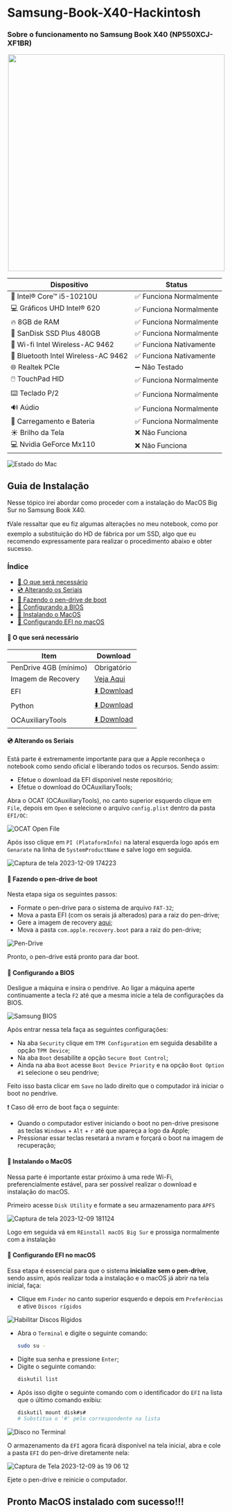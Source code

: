 # Samsung-Book-X40-Hackintosh

### Sobre o funcionamento no Samsung Book X40 (NP550XCJ-XF1BR)


<p align="center">
  <img width="500" height="500" src="https://github.com/matheusrmatias/Hackintosh-Samsung-Book-X40-NP550XCJ-XF1BR/assets/115509118/983526c0-73de-4359-9eb5-95d8be524db7">
</p>

<p align="center">

| Dispositivo                         | Status                  |
------------------------------------- | ----------------------- |
| 🤖 Intel® Core™ i5-10210U           | ✅ Funciona Normalmente |
| 💻 Gráficos UHD Intel® 620          | ✅ Funciona Normalmente |
| 🔥 8GB de RAM                       | ✅ Funciona Normalmente |
| 📁 SanDisk SSD Plus 480GB           | ✅ Funciona Normalmente |
| 🛜 Wi-fi Intel Wireless-AC 9462     | ✅ Funciona Nativamente |
| 📡 Bluetooth Intel Wireless-AC 9462 | ✅ Funciona Nativamente |
| 🌐 Realtek PCIe                      | ➖ Não Testado          |
| 🖱️ TouchPad HID                     | ✅ Funciona Normalmente |
| ⌨️ Teclado P/2                       | ✅ Funciona Normalmente |
| 🔊 Aúdio                            | ✅ Funciona Normalmente |
| 🪫 Carregamento e Bateria           | ✅ Funciona Normalmente |
| ☀️ Brilho da Tela                   | ❌ Não Funciona         |
| 💻 Nvidia GeForce Mx110             | ❌ Não Funciona         |

</p>

![Estado do Mac](https://github.com/matheusrmatias/Hackintosh-Samsung-Book-X40-NP550XCJ-XF1BR/assets/115509118/46ad75f8-2601-4de7-83a8-ef8239ab48f3)


## Guia de Instalação
Nesse tópico irei abordar como proceder com a instalação do MacOS Big Sur no Samsung Book X40.

❗Vale ressaltar que eu fiz algumas alterações no meu notebook, como por exemplo a substituição do HD de fábrica por um SSD, algo que eu recomendo expressamente para realizar o procedimento abaixo e obter sucesso.

### Índice

- [🏁 O que será necessário](#-o-que-será-necessário)
- [💿 Alterando os Seriais](#-alterando-os-seriais)
- [💾 Fazendo o pen-drive de boot](#-fazendo-o-pen-drive-de-boot)
- [🔧 Configurando a BIOS](#-configurando-a-bios)
- [🍎 Instalando o MacOS](#-instalando-o-macos)
- [💾 Configurando EFI no macOS](#-configurando-efi-no-macos)

#### 🏁 O que será necessário
Item | Download
------------- | ------------
| PenDrive 4GB (mínimo)| Obrigatório |
| Imagem de Recovery | [Veja Aqui](macrecovery/README.md) |
| EFI| [⬇️ Download](https://github.com/matheusrmatias/Hackintosh-Samsung-Book-X40-NP550XCJ-XF1BR/releases/download/v1.0/SamungBookX40-BigSur.zip) |
| Python | [⬇️ Download](https://www.python.org/downloads/) |
| OCAuxiliaryTools | [⬇️ Download](https://github.com/ic005k/OCAuxiliaryTools/releases/tag/20230022) |

#### 💿 Alterando os Seriais
Está parte é extremamente importante para que a Apple reconheça o notebook como sendo oficial e liberando todos os recursos. Sendo assim:
- Efetue o download da EFI dísponivel neste repositório;
- Efetue o download do OCAuxiliaryTools;

Abra o OCAT (OCAuxiliaryTools), no canto superior esquerdo clique em `File`, depois em `Open` e selecione o arquivo `config.plist` dentro da pasta `EFI/OC`:

![OCAT Open File](https://github.com/matheusrmatias/Hackintosh-Samsung-Book-X40-NP550XCJ-XF1BR/assets/115509118/1eff5556-e7d4-4d91-a8a4-04aabed2aa02)

Após isso clique em `PI (PlataformInfo)` na lateral esquerda logo após em `Genarate` na linha de `SystemProductName` e salve logo em seguida.

![Captura de tela 2023-12-09 174223](https://github.com/matheusrmatias/Hackintosh-Samsung-Book-X40-NP550XCJ-XF1BR/assets/115509118/d46802cc-8563-4006-8979-576270fab407)

#### 💾 Fazendo o pen-drive de boot
Nesta etapa siga os seguintes passos:
- Formate o pen-drive para o sistema de arquivo `FAT-32`;
- Mova a pasta EFI (com os serais já alterados) para a raiz do pen-drive;
- Gere a imagem de recovery [aqui](macrecovery/README.md);
- Mova a pasta `com.apple.recovery.boot` para a raiz do pen-drive;

![Pen-Drive](https://github.com/matheusrmatias/Hackintosh-Samsung-Book-X40-NP550XCJ-XF1BR/assets/115509118/97cfff5c-a0e6-437b-9bce-520d42debd38)


Pronto, o pen-drive está pronto para dar boot.

#### 🔧 Configurando a BIOS
Desligue a máquina e insira o pendrive.
Ao ligar a máquina aperte continuamente a tecla `F2` até que a mesma inicie a tela de configurações da BIOS.

![Samsung BIOS](https://github.com/matheusrmatias/Hackintosh-Samsung-Book-X40-NP550XCJ-XF1BR/assets/115509118/9e3981c2-3778-4adb-89c1-54a446d0f510)

Após entrar nessa tela faça as seguintes configurações:
- Na aba `Security` clique em `TPM Configuration` em seguida desabilite a opção `TPM Device`;
- Na aba `Boot` desabilite a opção `Secure Boot Control`;
- Ainda na aba `Boot` acesse `Boot Device Priority` e na opção `Boot Option #1` selecione o seu pendrive;

Feito isso basta clicar em `Save` no lado direito que o computador irá iniciar o boot no pendrive.

❗ Caso dê erro de boot faça o seguinte:
- Quando o computador estiver iniciando o boot no pen-drive presisone as teclas `Windows` + `Alt` + `r` até que apareça a logo da Apple;
- Pressionar essar teclas resetará a nvram e forçará o boot na imagem de recuperação;


#### 🍎 Instalando o MacOS
Nessa parte é importante estar próximo à uma rede Wi-Fi, preferencialmente estável, para ser possível realizar o download e instalação do macOS.

Primeiro acesse `Disk Utility` e formate a seu armazenamento para `APFS`

![Captura de tela 2023-12-09 181124](https://github.com/matheusrmatias/Hackintosh-Samsung-Book-X40-NP550XCJ-XF1BR/assets/115509118/5a00fd9e-9f90-4371-be1b-6aa85b9450fe)

Logo em seguida vá em `REinstall macOS Big Sur` e prossiga normalmente com a instalação

#### 💾 Configurando EFI no macOS
Essa etapa é essencial para que o sistema **inicialize sem o pen-drive**, sendo assim, após realizar toda a instalação e o macOS já abrir na tela inicial, faça:

- Clique em `Finder` no canto superior esquerdo e depois em `Preferências` e ative `Discos rígidos`

![Habilitar Discos Rígidos](https://github.com/matheusrmatias/Hackintosh-Samsung-Book-X40-NP550XCJ-XF1BR/assets/115509118/59545367-5bc9-496b-9a00-257a98a52383)

- Abra o `Terminal` e digite o seguinte comando:
  ```zsh
  sudo su -
  ```
- Digite sua senha e pressione `Enter`;
- Digite o seguinte comando:
  ```bash
  diskutil list
  ```
- Após isso digite o seguinte comando com o identificador do `EFI` na lista que o último comando exibiu:
  ```bash
  diskutil mount disk#s#
  # Substitua o '#' pelo correspondente na lista
  ```
![Disco no Terminal](https://github.com/matheusrmatias/Hackintosh-Samsung-Book-X40-NP550XCJ-XF1BR/assets/115509118/d255c297-491e-4b84-9b36-d146c1ac2f90)

O armazenamento da `EFI` agora ficará disponível na tela inicial, abra e cole a pasta `EFI` do pen-drive diretamente nela:

![Captura de Tela 2023-12-09 às 19 06 12](https://github.com/matheusrmatias/Hackintosh-Samsung-Book-X40-NP550XCJ-XF1BR/assets/115509118/001b2e55-241b-4c82-87c9-2e5e24c6103a) 

Ejete o pen-drive e reinicie o computador.

## Pronto MacOS instalado com sucesso!!!

[def]: #samsung-book-x40-hackintosh